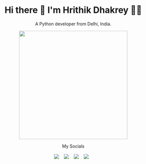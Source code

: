 <h1 align='center'>
  Hi there 👋 I'm Hrithik Dhakrey 👨‍💻
</h1>

<p align='center'>
  A Python developer from Delhi, India.
</p>


<p align='center'>
  <a href="#"><img src="https://github-readme-stats.vercel.app/api?username=iamdhakrey&show_icons=true&count_private=true&theme=dark" width="350"></a>
  

</p>


<p align='center'>
  My Socials<br/><br/>
<a href="https://www.linkedin.com/in/iamdhakrey"><img src="https://img.shields.io/badge/linkedin-%230077B5.svg?&style=for-the-badge&logo=linkedin&logoColor=white"></a>&nbsp;&nbsp;&nbsp;
<a href="https://t.me/iamdhakrey"><img src="https://img.shields.io/badge/Telegram-2CA5E0?style=for-the-badge&logo=telegram&logoColor=white"></a>&nbsp;&nbsp;&nbsp;
<a href="https://www.instagram.com/iamdhakrey"><img src="https://img.shields.io/badge/instagram-%23E4405F.svg?&style=for-the-badge&logo=instagram&logoColor=white"></a>&nbsp;&nbsp;&nbsp;
<a href="https://www.github.com/iamdhakrey"><img src="https://img.shields.io/badge/GitHub-100000?style=for-the-badge&logo=github&logoColor=white"></a>&nbsp;&nbsp;&nbsp;
</p>